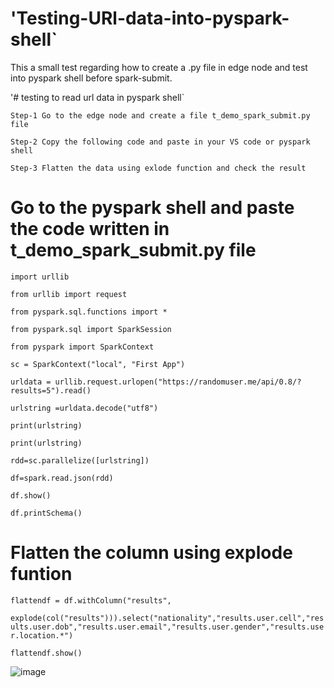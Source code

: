 # 'Testing-URl-data-into-pyspark-shell`

This a small test regarding how to create a .py file in edge node and test into pyspark shell before spark-submit.

'# testing to read url data in pyspark shell`

  `Step-1 Go to the edge node and create a file t_demo_spark_submit.py file`
  
  `Step-2 Copy the following code and paste in your VS code or pyspark shell`
  
  `Step-3 Flatten the data using exlode function and check the result`

# Go to the pyspark shell and paste the code written in t_demo_spark_submit.py file 

  `import urllib`
  
  `from urllib import request`
  
  `from pyspark.sql.functions import *`
  
  `from pyspark.sql import SparkSession`
  
  `from pyspark import SparkContext`
  
  `sc = SparkContext("local", "First App")`
  
  `urldata = urllib.request.urlopen("https://randomuser.me/api/0.8/?results=5").read()`
  
  `urlstring =urldata.decode("utf8")`
  
  `print(urlstring)`
  
  `print(urlstring)`
  
  `rdd=sc.parallelize([urlstring])`
  
  `df=spark.read.json(rdd)`
  
  `df.show()`
  
  `df.printSchema()`
     
# Flatten the column using explode funtion

 `flattendf = df.withColumn("results",`
 
 `explode(col("results"))).select("nationality","results.user.cell","results.user.dob","results.user.email","results.user.gender","results.user.location.*")`
 
 `flattendf.show()`

![image](https://user-images.githubusercontent.com/70854976/149638217-97986375-74e4-4271-8fe3-51a564737d7c.png)

